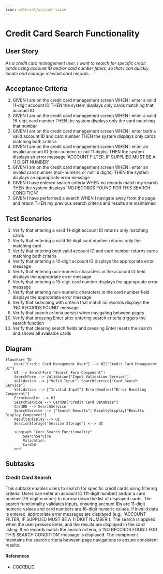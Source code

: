 ```yaml
---
icon: material/account-voice
---
```

# Credit Card Search Functionality

## User Story
_As a credit card management user, I want to search for specific credit cards using account ID and/or card number filters, so that I can quickly locate and manage relevant card records._

## Acceptance Criteria
1. GIVEN I am on the credit card management screen WHEN I enter a valid 11-digit account ID THEN the system displays only cards matching that account ID
2. GIVEN I am on the credit card management screen WHEN I enter a valid 16-digit card number THEN the system displays only the card matching that number
3. GIVEN I am on the credit card management screen WHEN I enter both a valid account ID and card number THEN the system displays only cards matching both criteria
4. GIVEN I am on the credit card management screen WHEN I enter an invalid account ID (non-numeric or not 11 digits) THEN the system displays an error message 'ACCOUNT FILTER, IF SUPPLIED MUST BE A 11 DIGIT NUMBER'
5. GIVEN I am on the credit card management screen WHEN I enter an invalid card number (non-numeric or not 16 digits) THEN the system displays an appropriate error message
6. GIVEN I have entered search criteria WHEN no records match my search THEN the system displays 'NO RECORDS FOUND FOR THIS SEARCH CONDITION'
7. GIVEN I have performed a search WHEN I navigate away from the page and return THEN my previous search criteria and results are maintained

## Test Scenarios
1. Verify that entering a valid 11-digit account ID returns only matching cards
2. Verify that entering a valid 16-digit card number returns only the matching card
3. Verify that entering both valid account ID and card number returns cards matching both criteria
4. Verify that entering a 10-digit account ID displays the appropriate error message
5. Verify that entering non-numeric characters in the account ID field displays the appropriate error message
6. Verify that entering a 15-digit card number displays the appropriate error message
7. Verify that entering non-numeric characters in the card number field displays the appropriate error message
8. Verify that searching with criteria that match no records displays the 'NO RECORDS FOUND' message
9. Verify that search criteria persist when navigating between pages
10. Verify that pressing Enter after entering search criteria triggers the search function
11. Verify that clearing search fields and pressing Enter resets the search and shows all available cards

## Diagram
```mermaid
flowchart TD
    User["Credit Card Management User"] --> UI["Credit Card Management UI"]
    UI --> SearchForm["Search Form Component"]
    SearchForm --> Validation["Input Validation Service"]
    Validation --> |"Valid Input"| SearchService["Card Search Service"]
    Validation --> |"Invalid Input"| ErrorHandler["Error Handling Component"]
    ErrorHandler --> UI
    SearchService --> CardDB["Credit Card Database"]
    CardDB --> SearchService
    SearchService --> |"Search Results"| ResultsDisplay["Results Display Component"]
    ResultsDisplay --> UI
    SessionStorage["Session Storage"] <--> UI
    
    subgraph "Core Search Functionality"
        SearchService
        Validation
        CardDB
    end
```

## Subtasks
### Credit Card Search
This subtask enables users to search for specific credit cards using filtering criteria. Users can enter an account ID (11-digit number) and/or a card number (16-digit number) to narrow down the list of displayed cards. The search functionality validates inputs, ensuring account IDs are 11-digit numeric values and card numbers are 16-digit numeric values. If invalid data is entered, appropriate error messages are displayed (e.g., 'ACCOUNT FILTER, IF SUPPLIED MUST BE A 11 DIGIT NUMBER'). The search is applied when the user presses Enter, and the results are displayed in the card listing. If no records match the search criteria, a 'NO RECORDS FOUND FOR THIS SEARCH CONDITION' message is displayed. The component maintains the search criteria between page navigations to ensure consistent results.
#### References
- [COCRDLIC](/COCRDLIC.md)